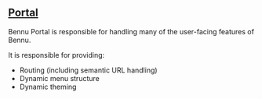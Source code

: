 ## [Portal](README.md)
Bennu Portal is responsible for handling many of the user-facing features of Bennu.

It is responsible for providing:

+ Routing (including semantic URL handling)
+ Dynamic menu structure
+ Dynamic theming
